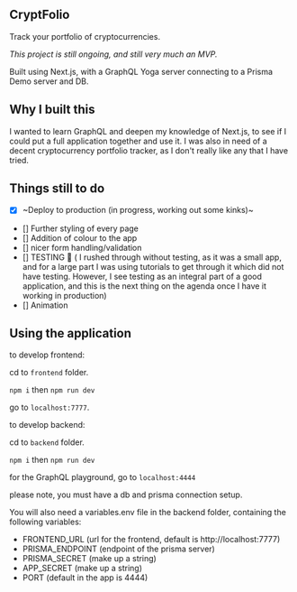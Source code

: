 ## CryptFolio

Track your portfolio of cryptocurrencies.

*This project is still ongoing, and still very much an MVP.*

Built using Next.js, with a GraphQL Yoga server connecting to a Prisma Demo server and DB.

## Why I built this

I wanted to learn GraphQL and deepen my knowledge of Next.js, to see if I could put a full application together and use it.
I was also in need of a decent cryptocurrency portfolio tracker, as I don't really like any that I have tried.

## Things still to do

- [x] ~Deploy to production (in progress, working out some kinks)~
- [] Further styling of every page
- [] Addition of colour to the app
- [] nicer form handling/validation
- [] TESTING :grimacing: ( I rushed through without testing, as it was a small app, and for a large part I was using tutorials to get through it which did not have testing. However, I see testing as an integral part of a good application, and this is the next thing on the agenda once I have it working in production)
- [] Animation

## Using the application

to develop frontend:

cd to `frontend` folder.

`npm i` then `npm run dev`

go to `localhost:7777`.

to develop backend:

cd to `backend` folder.

`npm i` then `npm run dev`

for the GraphQL playground, go to `localhost:4444`

please note, you must have a db and prisma connection setup. 

You will also need a variables.env file in the backend folder, containing the following variables:

- FRONTEND_URL (url for the frontend, default is http://localhost:7777)
- PRISMA_ENDPOINT (endpoint of the prisma server)
- PRISMA_SECRET (make up a string)
- APP_SECRET (make up a string)
- PORT (default in the app is 4444)
